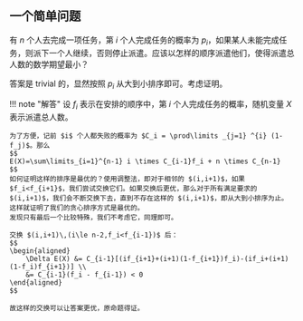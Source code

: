 ## 一个简单问题
有 $n$ 个人去完成一项任务，第 $i$ 个人完成任务的概率为 $p_i$，如果某人未能完成任务，则派下一个人继续，否则停止派遣。应该以怎样的顺序派遣他们，使得派遣总人数的数学期望最小？

答案是 trivial 的，显然按照 $p_i$ 从大到小排序即可。考虑证明。

!!! note "解答"
    设 $f_i$ 表示在安排的顺序中，第 $i$ 个人完成任务的概率，随机变量 $X$ 表示派遣总人数。
    
    为了方便，记前 $i$ 个人都失败的概率为 $C_i = \prod\limits _{j=1} ^{i} (1-f_j)$。那么
    $$
    E(X)=\sum\limits_{i=1}^{n-1} i \times C_{i-1}f_i + n \times C_{n-1}
    $$
    如何证明这样的排序是最优的？使用调整法，即对于相邻的 $(i,i+1)$，如果 $f_i<f_{i+1}$，我们尝试交换它们。如果交换后更优，那么对于所有满足要求的 $(i,i+1)$，我们会不断交换下去，直到不存在这样的 $(i,i+1)$，即从大到小排序为止。这样就证明了我们的贪心排序方式是最优的。
    发现只有最后一个比较特殊，我们不考虑它，同理即可。

    交换 $(i,i+1)\,(i\le n-2,f_i<f_{i-1})$ 后：
    $$
    \begin{aligned}
        \Delta E(X) &= C_{i-1}[(if_{i+1}+(i+1)(1-f_{i+1})f_i)-(if_i+(i+1)(1-f_i)f_{i+1})] \\
        &= C_{i-1}(f_i - f_{i-1}) < 0
    \end{aligned}
    $$

    故这样的交换可以让答案更优，原命题得证。


